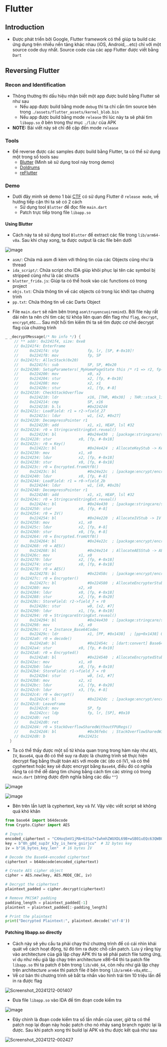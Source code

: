 # Flutter
## Introduction
- Được phát triển bởi Google, Flutter framework có thể giúp ta build các ứng dụng trên nhiều nền tảng khác nhau (iOS, Android,...etc) chỉ với một source code duy nhất. Source code của các app Flutter được viết bằng `Dart`
## Reversing Flutter
### Recon and Identification
- Thông thường thì dấu hiệu nhận biết một app được build bằng Flutter sẽ như sau
  + Nếu app được build bằng mode `debug` thì ta chỉ cần tìm source bên trong `./assets/flutter_assets/kernel_blob.bin`
  + Nếu app được build bằng mode `release` thì lúc này ta sẽ phải tìm `libapp.so` ở bên trong thư mục `./lib/` của APK
- **NOTE:** Bài viết này sẽ chỉ đề cập đến mode `release`
### Tools
- Để reverse được các samples được build bằng Flutter, ta có thể sử dụng một trong số tools sau
  + [Blutter](https://github.com/worawit/blutter) (Mình sẽ sử dụng tool này trong demo)
  + [Doldrums](https://github.com/rscloura/Doldrums)
  + [reFlutter](https://github.com/Impact-I/reFlutter)
### Demo
- Dưới đây mình sẽ demo 1 bài [CTF](https://github.com/neziRzz/KCSC_Training/tree/main/Seminar/Demo) có sử dụng Flutter ở `release mode`, về hướng tiếp cận thì ta sẽ có 2 cách
  + Sử dụng tool `Blutter` để đọc file `main.dart`
  + Patch trực tiếp trong file `libapp.so`
#### Using Blutter
- Cách này ta sẽ sử dụng tool `Blutter` để extract các file trong `lib/arm64-v8a`. Sau khi chạy xong, ta được output là các file bên dưới

![image](https://github.com/user-attachments/assets/3e19bd67-3884-4583-88ac-40a0681240d6)

+ `asm/`: Chứa mã asm đi kèm với thông tin của các Objects cũng như là thread
+ `ida_script/`: Chứa script cho IDA giúp khôi phục lại tên các symbol bị stripped cũng như là các structs
+ `blutter_frida.js`: Giúp ta có thể hook vào các functions có trong project
+ `objs.txt`: Chứa thông tin về các objects có trong lúc khởi tạo chương trình
+ `pp.txt`: Chứa thông tin về các Darts Object

- File `main.dart` sẽ nằm bên trong `asm\truyencuoiremind3`. Bởi file này rất dài nên ta nên chỉ tìm các từ khóa liên quan đến flag như `flag`, `decrypt`, `encrypt`,etc.... Sau một hồi tìm kiếm thì ta sẽ tìm được cơ chế decrypt flag của chương trình 
```dart
_ _decryptMessage(/* No info */) {
    // ** addr: 0x2241f4, size: 0xe8
    // 0x2241f4: EnterFrame
    //     0x2241f4: stp             fp, lr, [SP, #-0x10]!
    //     0x2241f8: mov             fp, SP
    // 0x2241fc: AllocStack(0x20)
    //     0x2241fc: sub             SP, SP, #0x20
    // 0x224200: SetupParameters(_MyHomePageState this /* r1 => r2, fp-0x8 */, dynamic _ /* r2 => r0, fp-0x10 */)
    //     0x224200: mov             x0, x2
    //     0x224204: stur            x2, [fp, #-0x10]
    //     0x224208: mov             x2, x1
    //     0x22420c: stur            x1, [fp, #-8]
    // 0x224210: CheckStackOverflow
    //     0x224210: ldr             x16, [THR, #0x38]  ; THR::stack_limit
    //     0x224214: cmp             SP, x16
    //     0x224218: b.ls            #0x2242d4
    // 0x22421c: LoadField: r1 = r2->field_27
    //     0x22421c: ldur            w1, [x2, #0x27]
    // 0x224220: DecompressPointer r1
    //     0x224220: add             x1, x1, HEAP, lsl #32
    // 0x224224: r0 = StringcareStringExt.reveal()
    //     0x224224: bl              #0x24e430  ; [package:stringcare/src/extension/stringcare_ext.dart] ::StringcareStringExt.reveal
    // 0x224228: stur            x0, [fp, #-0x18]
    // 0x22422c: r0 = Key()
    //     0x22422c: bl              #0x24e424  ; AllocateKeyStub -> Key (size=0xc)
    // 0x224230: mov             x1, x0
    // 0x224234: ldur            x2, [fp, #-0x18]
    // 0x224238: stur            x0, [fp, #-0x18]
    // 0x22423c: r0 = Encrypted.fromUtf8()
    //     0x22423c: bl              #0x24e22c  ; [package:encrypt/encrypt.dart] Encrypted::Encrypted.fromUtf8
    // 0x224240: ldur            x0, [fp, #-8]
    // 0x224244: LoadField: r1 = r0->field_2b
    //     0x224244: ldur            w1, [x0, #0x2b]
    // 0x224248: DecompressPointer r1
    //     0x224248: add             x1, x1, HEAP, lsl #32
    // 0x22424c: r0 = StringcareStringExt.reveal()
    //     0x22424c: bl              #0x24e430  ; [package:stringcare/src/extension/stringcare_ext.dart] ::StringcareStringExt.reveal
    // 0x224250: stur            x0, [fp, #-8]
    // 0x224254: r0 = IV()
    //     0x224254: bl              #0x24e220  ; AllocateIVStub -> IV (size=0xc)
    // 0x224258: mov             x1, x0
    // 0x22425c: ldur            x2, [fp, #-8]
    // 0x224260: stur            x0, [fp, #-8]
    // 0x224264: r0 = Encrypted.fromUtf8()
    //     0x224264: bl              #0x24e22c  ; [package:encrypt/encrypt.dart] Encrypted::Encrypted.fromUtf8
    // 0x224268: r0 = AES()
    //     0x224268: bl              #0x24e214  ; AllocateAESStub -> AES (size=0x1c)
    // 0x22426c: mov             x1, x0
    // 0x224270: ldur            x2, [fp, #-0x18]
    // 0x224274: stur            x0, [fp, #-0x18]
    // 0x224278: r0 = AES()
    //     0x224278: bl              #0x22458c  ; [package:encrypt/encrypt.dart] AES::AES
    // 0x22427c: r0 = Encrypter()
    //     0x22427c: bl              #0x224580  ; AllocateEncrypterStub -> Encrypter (size=0xc)
    // 0x224280: mov             x2, x0
    // 0x224284: ldur            x0, [fp, #-0x18]
    // 0x224288: stur            x2, [fp, #-0x20]
    // 0x22428c: StoreField: r2->field_7 = r0
    //     0x22428c: stur            w0, [x2, #7]
    // 0x224290: ldur            x1, [fp, #-0x10]
    // 0x224294: r0 = StringcareStringExt.reveal()
    //     0x224294: bl              #0x24e430  ; [package:stringcare/src/extension/stringcare_ext.dart] ::StringcareStringExt.reveal
    // 0x224298: mov             x2, x0
    // 0x22429c: r1 = Instance_Base64Codec
    //     0x22429c: ldr             x1, [PP, #0x1438]  ; [pp+0x1438] Obj!Base64Codec@42dd11
    // 0x2242a0: r0 = decode()
    //     0x2242a0: bl              #0x22454c  ; [dart:convert] Base64Codec::decode
    // 0x2242a4: stur            x0, [fp, #-0x10]
    // 0x2242a8: r0 = Encrypted()
    //     0x2242a8: bl              #0x224540  ; AllocateEncryptedStub -> Encrypted (size=0xc)
    // 0x2242ac: mov             x1, x0
    // 0x2242b0: ldur            x0, [fp, #-0x10]
    // 0x2242b4: StoreField: r1->field_7 = r0
    //     0x2242b4: stur            w0, [x1, #7]
    // 0x2242b8: mov             x2, x1
    // 0x2242bc: ldur            x1, [fp, #-0x20]
    // 0x2242c0: ldur            x3, [fp, #-8]
    // 0x2242c4: r0 = decrypt()
    //     0x2242c4: bl              #0x2242dc  ; [package:encrypt/encrypt.dart] Encrypter::decrypt
    // 0x2242c8: LeaveFrame
    //     0x2242c8: mov             SP, fp
    //     0x2242cc: ldp             fp, lr, [SP], #0x10
    // 0x2242d0: ret
    //     0x2242d0: ret             
    // 0x2242d4: r0 = StackOverflowSharedWithoutFPURegs()
    //     0x2242d4: bl              #0x36febc  ; StackOverflowSharedWithoutFPURegsStub
    // 0x2242d8: b               #0x22421c
  }
```
- Ta có thể thấy được một số từ khóa quan trọng trong hàm này như `AES`, `IV`, `Base64`, qua đó có thể suy ra được là chương trình sẽ thực hiện decrypt flag bằng thuật toán `AES` với mode `CBC` (do có IV), và có thể cyphertext hoặc key sẽ được encrypt bằng `Base64`, điều đó có nghĩa rằng ta có thể dễ dàng tìm chúng bằng cách tìm các string có trong `main.dart` (string được định nghĩa bằng các dấu `""`)

![image](https://github.com/user-attachments/assets/59d3a29f-2660-4608-913f-048b66c8b03f)

![image](https://github.com/user-attachments/assets/6fbd94f4-25ee-4327-87c6-6bc5f65a97ff)

- Bên trên lần lượt là cyphertext, key và IV. Vậy việc viết script sẽ không quá khó khăn
```python
from base64 import b64decode
from Crypto.Cipher import AES

# Inputs
encoded_ciphertext = "CXHoq5mV1jMA+63Sa7+IwhmhZWUXDL69B+wSB01uEQc63QWB0ZIeOiZtheLJpD0s2sC3s2+9FiWyRA+c1Y+vYw=="
key = b"0h_g0d_sup3r_k3y_is_here_gsirjcu"  # 32 bytes key
iv = b"16_bytes_key_len"  # 16 bytes IV

# Decode the Base64-encoded ciphertext
ciphertext = b64decode(encoded_ciphertext)

# Create AES cipher object
cipher = AES.new(key, AES.MODE_CBC, iv)

# Decrypt the ciphertext
plaintext_padded = cipher.decrypt(ciphertext)

# Remove PKCS#7 padding
padding_length = plaintext_padded[-1]
plaintext = plaintext_padded[:-padding_length]

# Print the plaintext
print("Decrypted Plaintext:", plaintext.decode('utf-8'))

```
#### Patching libapp.so directly
- Cách này sẽ yêu cầu ta phải chạy thử chương trình để có cái nhìn khái quát về cách hoạt động, từ đó tìm ra được chỗ cần patch. Lưu ý rằng tùy vào architecture của giả lập chạy APK thì ta sẽ phải patch file tương ứng, ví dụ như nếu giả lập chạy trên architecture x86-64 thì ta patch file `libapp.so` thì ta patch ở bên trong `lib/x86_64`, còn nếu như giả lập chạy trên architecture `arm64` thì patch file ở bên trong `lib/arm64-v8a`,etc...
- Về cơ bản thì chương trình sẽ bắt ta nhấn vào hình trái tim 10 triệu lần để in ra được flag

![Screenshot_20241212-001407](https://github.com/user-attachments/assets/c2932c40-8994-46a6-8421-12348fc50e90)

- Đưa file `libapp.so` vào IDA để tìm đoạn code kiểm tra

![image](https://github.com/user-attachments/assets/2d3da146-554d-4571-b105-c9dd85b1fe80)

- Đây chính là đoạn code kiểm tra số lần nhấn của user, giờ ta có thể patch nop lại đoạn này hoặc patch cho nó nhảy sang branch ngược lại là được. Sau khi patch xong thì build lại APK và thu được kết quả như sau

![Screenshot_20241212-002427](https://github.com/user-attachments/assets/58686846-949a-4190-91cf-b9805f3c5ec1)


